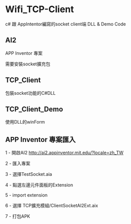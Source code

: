 # Wifi_TCP-Client
c# 跟 AppIntentor編寫的socket client端 DLL &amp; Demo Code

## AI2

APP Inventor 專案

需要安裝socket擴充包

## TCP_Client

包裝socket功能的C#DLL

## TCP_Client_Demo

使用DLL的winForm

## APP Inventor 專案匯入

1 - 開啟AI2 http://ai2.appinventor.mit.edu/?locale=zh_TW

2 - 匯入專案

3 - 選擇TestSocket.aia

4 - 點選左邊元件面板的Extension

5 - import extension

6 - 選擇 TCP擴充模組/ClientSocketAI2Ext.aix

7 - 打包APK

